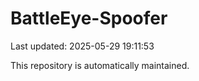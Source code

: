 # BattleEye-Spoofer

Last updated: 2025-05-29 19:11:53

This repository is automatically maintained.
